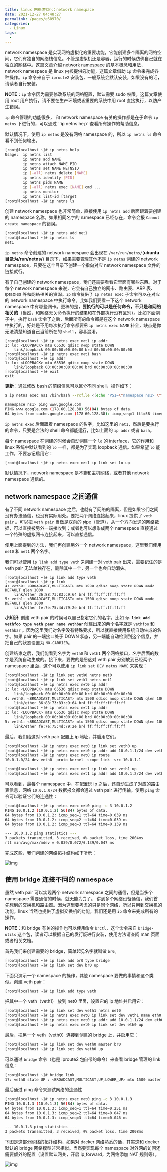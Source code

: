 ```yaml
---
title: linux 网络虚拟化：network namespace
date: 2021-12-27 04:48:27
permalink: /pages/e60970/
categories:
  - Linux
tags:
  - 
---
```

network namespace 是实现网络虚拟化的重要功能，它能创建多个隔离的网络空间，它们有独自的网络栈信息。不管是虚拟机还是容器，运行的时候仿佛自己就在独立的网络中。这篇文章介绍 network namespace 的基本概念和用法，network namespace 是 linux 内核提供的功能，这篇文章借助 `ip` 命令来完成各种操作。`ip` 命令来自于 `iproute2` 安装包，一般系统会默认安装，如果没有的话，请读者自行安装。

**NOTE**：`ip` 命令因为需要修改系统的网络配置，默认需要 sudo 权限。这篇文章使用 root 用户执行，请不要在生产环境或者重要的系统中用 root 直接执行，以防产生错误。

`ip` 命令管理的功能很多， 和 network namespace 有关的操作都是在子命令 `ip netns` 下进行的，可以通过 ``ip netns help` 查看所有操作的帮助信息。

默认情况下，使用 `ip netns` 是没有网络 namespace 的，所以 `ip netns ls` 命令看不到任何输出。

```bash
[root@localhost ~]# ip netns help
Usage:  ip netns list
        ip netns add NAME
        ip netns attach NAME PID
        ip netns set NAME NETNSID
        ip [-all] netns delete [NAME]
        ip netns identify [PID]
        ip netns pids NAME
        ip [-all] netns exec [NAME] cmd ...
        ip netns monitor
        ip netns list-id [target
[root@localhost ~]# ip netns ls
```

创建 network namespace 也非常简单，直接使用 `ip netns add` 后面跟着要创建的 namespace 名称。如果相同名字的 namespace 已经存在，命令会报 `Cannot create namespace` 的错误。

```bash
[root@localhost ~]# ip netns add net1
[root@localhost ~]# ip netns ls
net1
```

`ip netns` 命令创建的 network namespace 会出现在 `/var/run/netns/`(**ubuntu目录为/run/netns/**) 目录下，如果需要管理其他不是 `ip netns` 创建的 network namespace，只要在这个目录下创建一个指向对应 network namespace 文件的链接就行。

有了自己创建的 network namespace，我们还需要看看它里面有哪些东西。对于每个 network namespace 来说，它会有自己独立的网卡、路由表、ARP 表、iptables 等和网络相关的资源。`ip` 命令提供了 `ip netns exec` 子命令可以在对应的 network namespace 中执行命令，比如我们要看一下这个 network namespace 中有哪些网卡。更棒的是，**要执行的可以是任何命令，不只是和网络相关的**（当然，和网络无关命令执行的结果和在外部执行没有区别）。比如下面例子中，执行 `bash` 命令了之后，后面所有的命令都是在这个 network namespace 中执行的，好处是不用每次执行命令都要把 `ip netns exec NAME` 补全，缺点是你无法清楚知道自己当前所在的 `shell`，容易混淆。

```
[root@localhost ~]# ip netns exec net1 ip addr
1: lo: <LOOPBACK> mtu 65536 qdisc noop state DOWN
    link/loopback 00:00:00:00:00:00 brd 00:00:00:00:00:00
[root@localhost ~]# ip netns exec net1 bash
[root@localhost ~]# ip addr
1: lo: <LOOPBACK> mtu 65536 qdisc noop state DOWN
    link/loopback 00:00:00:00:00:00 brd 00:00:00:00:00:00
[root@localhost ~]# exit
exit
```

**更新**：通过修改 bash 的前缀信息可以区分不同 shell，操作如下：

```bash
$ ip netns exec ns1 /bin/bash --rcfile <(echo "PS1=\"namespace ns1> \"")

namespace ns1> ping www.google.com
PING www.google.com (178.60.128.38) 56(84) bytes of data.
64 bytes from cache.google.com (178.60.128.38): icmp_seq=1 ttl=58 time=17.6 ms
```

`ip netns exec` 后面跟着 namespace 的名字，比如这里的 `net1`，然后是要执行的命令，只要是合法的 shell 命令都能运行，比如上面的 `ip addr` 或者 `bash`。

每个 namespace 在创建的时候会自动创建一个 `lo` 的 interface，它的作用和 linux 系统中默认看到的 `lo` 一样，都是为了实现 loopback 通信。如果希望 `lo` 能工作，不要忘记启用它：

```bash
[root@localhost ~]# ip netns exec net1 ip link set lo up
```

默认情况下，network namespace 是不能和主机网络，或者其他 network namespace 通信的。

## network namespace 之间通信

有了不同 network namespace 之后，也就有了网络的隔离，但是如果它们之间没有办法通信，也没有实际用处。要把两个网络连接起来，linux 提供了 `veth pair` 。可以把 `veth pair` 当做是双向的 pipe（管道），从一个方向发送的网络数据，可以直接被另外一端接收到；或者也可以想象成两个 namespace 直接通过一个特殊的虚拟网卡连接起来，可以直接通信。

使用上面提到的方法，我们再创建另外一个 network namespace，这里我们使用 `net0` 和 `net1` 两个名字。

我们可以使用 `ip link add type veth` 来创建一对 veth pair 出来，需要记住的是 veth pair 无法单独存在，删除其中一个，另一个也会自动消失。

```
[root@localhost ~]# ip link add type veth
[root@localhost ~]# ip link
4: veth0: <BROADCAST,MULTICAST> mtu 1500 qdisc noop state DOWN mode DEFAULT qlen 1000
    link/ether 36:88:73:83:c9:64 brd ff:ff:ff:ff:ff:ff
5: veth1: <BROADCAST,MULTICAST> mtu 1500 qdisc noop state DOWN mode DEFAULT qlen 1000
    link/ether fe:7e:75:4d:79:2e brd ff:ff:ff:ff:ff:ff
```

**小知识**: 创建 veth pair 的时候可以自己指定它们的名字，比如 **`ip link add vethfoo type veth peer name vethbar`** 创建出来的两个名字就是 `vethfoo` 和 `vethbar` 。因为这里我们对名字没有特殊要求，所以就直接使用系统自动生成的名字。如果 pair 的一端接口处于 DOWN 状态，另一端能自动检测到这个信息，并把自己的状态设置为 `NO-CARRIER`。

创建结束之后，我们能看到名字为 `veth0` 和 `veth1` 两个网络接口，名字后面的数字是系统自动生成的。接下来，要做的是把这对 veth pair 分别放到已经两个 namespace 里面，这个可以使用 `ip link set DEV netns NAME` 来实现：

```bash
[root@localhost ~]# ip link set veth0 netns net0
[root@localhost ~]# ip link set veth1 netns net1
[root@localhost ~]# ip netns exec net0 ip addr
1: lo: <LOOPBACK> mtu 65536 qdisc noop state DOWN
    link/loopback 00:00:00:00:00:00 brd 00:00:00:00:00:00
4: veth0: <BROADCAST,MULTICAST> mtu 1500 qdisc noop state DOWN qlen 1000
    link/ether 36:88:73:83:c9:64 brd ff:ff:ff:ff:ff:ff
[root@localhost ~]# ip netns exec net1 ip addr
1: lo: <LOOPBACK> mtu 65536 qdisc noop state DOWN
    link/loopback 00:00:00:00:00:00 brd 00:00:00:00:00:00
5: veth1: <BROADCAST,MULTICAST> mtu 1500 qdisc noop state DOWN qlen 1000
    link/ether fe:7e:75:4d:79:2e brd ff:ff:ff:ff:ff:ff
```

最后，我们给这对 veth pair 配置上 ip 地址，并启用它们。

```bash
[root@localhost ~]# ip netns exec net0 ip link set veth0 up
[root@localhost ~]# ip netns exec net0 ip addr add 10.0.1.1/24 dev veth0
[root@localhost ~]# ip netns exec net0 ip route
10.0.1.0/24 dev veth0  proto kernel  scope link  src 10.0.1.1

[root@localhost ~]# ip netns exec net1 ip link set veth1 up
[root@localhost ~]# ip netns exec net1 ip addr add 10.0.1.2/24 dev veth1
```

可以看到，最每个 namespace 中，在配置玩 ip 之后，还自动生成了对应的路由表信息，网络 `10.0.1.0/24` 数据报文都会通过 veth pair 进行传输。使用 `ping` 命令可以验证它们的连通性：

```bash
[root@localhost ~]# ip netns exec net0 ping -c 3 10.0.1.2
PING 10.0.1.2 (10.0.1.2) 56(84) bytes of data.
64 bytes from 10.0.1.2: icmp_seq=1 ttl=64 time=0.039 ms
64 bytes from 10.0.1.2: icmp_seq=2 ttl=64 time=0.039 ms
64 bytes from 10.0.1.2: icmp_seq=3 ttl=64 time=0.139 ms

--- 10.0.1.2 ping statistics ---
3 packets transmitted, 3 received, 0% packet loss, time 2004ms
rtt min/avg/max/mdev = 0.039/0.072/0.139/0.047 ms
```

完成这些，我们创建的网络拓扑结构如下所示：

![img](http://img.jssjqd.cn/202111060751772.jpg)

## 使用 bridge 连接不同的 namespace

虽然 veth pair 可以实现两个 network namespace 之间的通信，但是当多个 namespace 需要通信的时候，就无能为力了。
讲到多个网络设备通信，我们首先想到的交换机和路由器。因为这里要考虑的只是同个网络，所以只用到交换机的功能。linux 当然也提供了虚拟交换机的功能，我们还是用 `ip` 命令来完成所有的操作。

**NOTE**：和 bridge 有关的操作也可以使用命令 `brctl`，这个命令来自 `bridge-utils` 这个包，读者可以根据自己的发行版进行安装，使用方法请查阅 man 页面或者相关文档。

首先我们来创建需要的 bridge，简单起见名字就叫做 `br0`。

```bash
[root@localhost ~]# ip link add br0 type bridge
[root@localhost ~]# ip link set dev br0 up
```

下面只演示一个 namespace 的操作，其他 namespace 要做的事情和这个类似。创建 veth pair：

```bash
[root@localhost ~]# ip link add type veth
```

把其中一个 veth（veth1） 放到 net0 里面，设置它的 ip 地址并启用它：

```bash
[root@localhost ~]# ip link set dev veth1 netns net0
[root@localhost ~]# ip netns exec net0 ip link set dev veth1 name eth0
[root@localhost ~]# ip netns exec net0 ip addr add 10.0.1.1/24 dev eth0
[root@localhost ~]# ip netns exec net0 ip link set dev eth0 up
```

最后，把另一个 veth（veth0）连接到创建的 bridge 上，并启用它：

```bash
[root@localhost ~]# ip link set dev veth0 master br0
[root@localhost ~]# ip link set dev veth0 up
```

可以通过 `bridge` 命令（也是 iproute2 包自带的命令）来查看 bridge 管理的 link 信息：

```bash
[root@localhost ~]# bridge link
17: veth0 state UP : <BROADCAST,MULTICAST,UP,LOWER_UP> mtu 1500 master br0 state forwarding priority 32 cost 2
```

最后通过 ping 命令来测试网络的连通性：

```bash
[root@localhost ~]# ip netns exec net0 ping -c 3 10.0.1.3
PING 10.0.1.3 (10.0.1.3) 56(84) bytes of data.
64 bytes from 10.0.1.3: icmp_seq=1 ttl=64 time=0.251 ms
64 bytes from 10.0.1.3: icmp_seq=2 ttl=64 time=0.047 ms
64 bytes from 10.0.1.3: icmp_seq=3 ttl=64 time=0.046 ms

--- 10.0.1.3 ping statistics ---
3 packets transmitted, 3 received, 0% packet loss, time 2008ms
```

下图是这部分网络的拓扑结构，如果对 docker 网络熟悉的话，其实这和 docker 默认的 bridge 网络模型非常相似。当然要实现每个 namespace 对外网的访问还需要额外的配置（设置默认网关，开启 ip_forward，为网络添加 NAT 规则等）。

![img](http://img.jssjqd.cn/202111060751372.jpg)